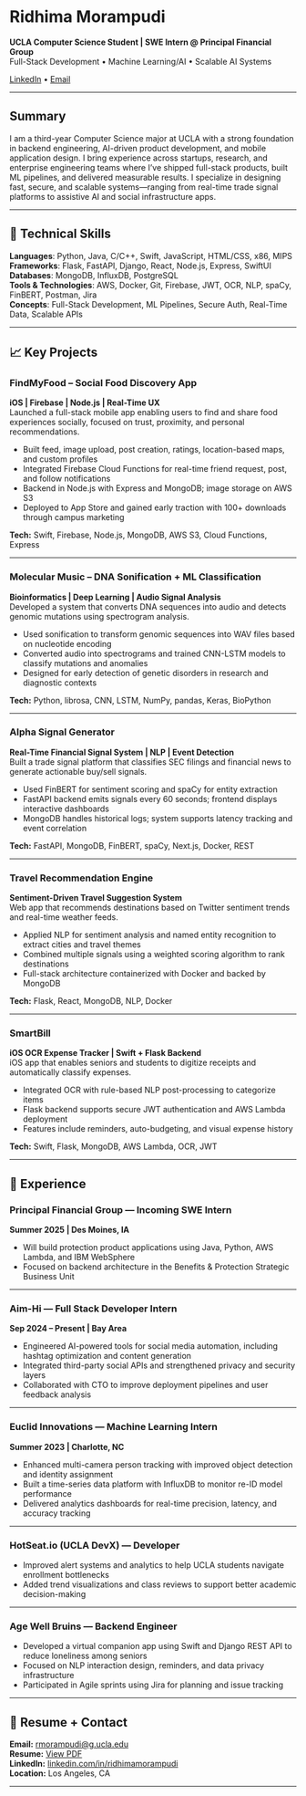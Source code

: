 # Ridhima Morampudi

**UCLA Computer Science Student | SWE Intern @ Principal Financial Group**  
Full-Stack Development • Machine Learning/AI • Scalable AI Systems

[LinkedIn](https://www.linkedin.com/in/ridhimamorampudi/) • [Email](mailto:rmorampudi@g.ucla.edu)

---

## Summary

I am a third-year Computer Science major at UCLA with a strong foundation in backend engineering, AI-driven product development, and mobile application design. I bring experience across startups, research, and enterprise engineering teams where I’ve shipped full-stack products, built ML pipelines, and delivered measurable results. I specialize in designing fast, secure, and scalable systems—ranging from real-time trade signal platforms to assistive AI and social infrastructure apps.

---

## 🔧 Technical Skills

**Languages**: Python, Java, C/C++, Swift, JavaScript, HTML/CSS, x86, MIPS  
**Frameworks**: Flask, FastAPI, Django, React, Node.js, Express, SwiftUI  
**Databases**: MongoDB, InfluxDB, PostgreSQL  
**Tools & Technologies**: AWS, Docker, Git, Firebase, JWT, OCR, NLP, spaCy, FinBERT, Postman, Jira  
**Concepts**: Full-Stack Development, ML Pipelines, Secure Auth, Real-Time Data, Scalable APIs

---

## 📈 Key Projects

### FindMyFood – Social Food Discovery App  
**iOS | Firebase | Node.js | Real-Time UX**  
Launched a full-stack mobile app enabling users to find and share food experiences socially, focused on trust, proximity, and personal recommendations.  
- Built feed, image upload, post creation, ratings, location-based maps, and custom profiles  
- Integrated Firebase Cloud Functions for real-time friend request, post, and follow notifications  
- Backend in Node.js with Express and MongoDB; image storage on AWS S3  
- Deployed to App Store and gained early traction with 100+ downloads through campus marketing  

**Tech:** Swift, Firebase, Node.js, MongoDB, AWS S3, Cloud Functions, Express

---

### Molecular Music – DNA Sonification + ML Classification  
**Bioinformatics | Deep Learning | Audio Signal Analysis**  
Developed a system that converts DNA sequences into audio and detects genomic mutations using spectrogram analysis.  
- Used sonification to transform genomic sequences into WAV files based on nucleotide encoding  
- Converted audio into spectrograms and trained CNN-LSTM models to classify mutations and anomalies  
- Designed for early detection of genetic disorders in research and diagnostic contexts

**Tech:** Python, librosa, CNN, LSTM, NumPy, pandas, Keras, BioPython

---

### Alpha Signal Generator  
**Real-Time Financial Signal System | NLP | Event Detection**  
Built a trade signal platform that classifies SEC filings and financial news to generate actionable buy/sell signals.  
- Used FinBERT for sentiment scoring and spaCy for entity extraction  
- FastAPI backend emits signals every 60 seconds; frontend displays interactive dashboards  
- MongoDB handles historical logs; system supports latency tracking and event correlation  

**Tech:** FastAPI, MongoDB, FinBERT, spaCy, Next.js, Docker, REST

---

### Travel Recommendation Engine  
**Sentiment-Driven Travel Suggestion System**  
Web app that recommends destinations based on Twitter sentiment trends and real-time weather feeds.  
- Applied NLP for sentiment analysis and named entity recognition to extract cities and travel themes  
- Combined multiple signals using a weighted scoring algorithm to rank destinations  
- Full-stack architecture containerized with Docker and backed by MongoDB  

**Tech:** Flask, React, MongoDB, NLP, Docker

---

### SmartBill  
**iOS OCR Expense Tracker | Swift + Flask Backend**  
iOS app that enables seniors and students to digitize receipts and automatically classify expenses.  
- Integrated OCR with rule-based NLP post-processing to categorize items  
- Flask backend supports secure JWT authentication and AWS Lambda deployment  
- Features include reminders, auto-budgeting, and visual expense history  

**Tech:** Swift, Flask, MongoDB, AWS Lambda, OCR, JWT

---

## 💼 Experience

### Principal Financial Group — Incoming SWE Intern  
**Summer 2025 | Des Moines, IA**  
- Will build protection product applications using Java, Python, AWS Lambda, and IBM WebSphere  
- Focused on backend architecture in the Benefits & Protection Strategic Business Unit

---

### Aim-Hi — Full Stack Developer Intern  
**Sep 2024 – Present | Bay Area**  
- Engineered AI-powered tools for social media automation, including hashtag optimization and content generation  
- Integrated third-party social APIs and strengthened privacy and security layers  
- Collaborated with CTO to improve deployment pipelines and user feedback analysis

---

### Euclid Innovations — Machine Learning Intern  
**Summer 2023 | Charlotte, NC**  
- Enhanced multi-camera person tracking with improved object detection and identity assignment  
- Built a time-series data platform with InfluxDB to monitor re-ID model performance  
- Delivered analytics dashboards for real-time precision, latency, and accuracy tracking

---

### HotSeat.io (UCLA DevX) — Developer  
- Improved alert systems and analytics to help UCLA students navigate enrollment bottlenecks  
- Added trend visualizations and class reviews to support better academic decision-making

---

### Age Well Bruins — Backend Engineer  
- Developed a virtual companion app using Swift and Django REST API to reduce loneliness among seniors  
- Focused on NLP interaction design, reminders, and data privacy infrastructure  
- Participated in Agile sprints using Jira for planning and issue tracking

---

## 📄 Resume + Contact

**Email:** rmorampudi@g.ucla.edu  
**Resume:** [View PDF](./Ridhima%20Morampudi%20Resume%20.pdf)  
**LinkedIn:** [linkedin.com/in/ridhimamorampudi](https://www.linkedin.com/in/ridhimamorampudi/)  
**Location:** Los Angeles, CA

---
